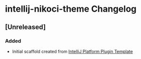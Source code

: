 <!-- Keep a Changelog guide -> https://keepachangelog.com -->

# intellij-nikoci-theme Changelog

## [Unreleased]
### Added
- Initial scaffold created from [IntelliJ Platform Plugin Template](https://github.com/JetBrains/intellij-platform-plugin-template)
